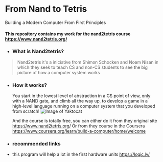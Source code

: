 # From Nand to Tetris
Building a Modern Computer From First Principles
#### This repository contains my work for the nand2tetris course https://www.nand2tetris.org/

- ### What is Nand2tetris? 
> Nand2tetris it's a iniciative from Shimon Schocken and Noam Nisan
> in which they seek to teach CS and non-CS students to see the big picture
> of how a computer system works 

- ### How it works?
   You start in the lowest level of abstraction in a CS point of view, only with a NAND gate, and climb all the way up, to develop a game in a high-level language running on a computer system that you developed from scratch!
![Image of Yaktocat](https://miro.medium.com/max/1676/1*MAeq1jz7XNpWQeJIx7U72Q.png)

    And the course is totally free, you can either do it from they original site https://www.nand2tetris.org/
    Or from they course in the Coursera
    https://www.coursera.org/learn/build-a-computer/home/welcome
- ### recommended links
- this program will help a lot in the first hardware units https://logic.ly/
